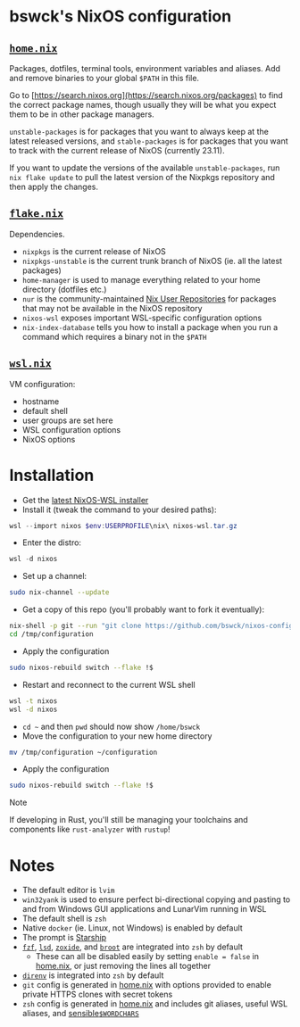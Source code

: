 # bswck's NixOS configuration
## [`home.nix`](home.nix)
Packages, dotfiles, terminal tools, environment variables and aliases.
Add and remove binaries to your global `$PATH` in this file.

Go to [https://search.nixos.org](https://search.nixos.org/packages) to find the
correct package names, though usually they will be what you expect them to be
in other package managers.

`unstable-packages` is for packages that you want to always keep at the latest
released versions, and `stable-packages` is for packages that you want to track
with the current release of NixOS (currently 23.11).

If you want to update the versions of the available `unstable-packages`, run
`nix flake update` to pull the latest version of the Nixpkgs repository and
then apply the changes.

## [`flake.nix`](flake.nix)
Dependencies.
* `nixpkgs` is the current release of NixOS
* `nixpkgs-unstable` is the current trunk branch of NixOS (ie. all the
  latest packages)
* `home-manager` is used to manage everything related to your home
  directory (dotfiles etc.)
* `nur` is the community-maintained [Nix User
  Repositories](https://nur.nix-community.org/) for packages that may not
  be available in the NixOS repository
* `nixos-wsl` exposes important WSL-specific configuration options
* `nix-index-database` tells you how to install a package when you run a
  command which requires a binary not in the `$PATH`
## [`wsl.nix`](wsl.nix)
VM configuration:
* hostname
* default shell
* user groups are set here
* WSL configuration options
* NixOS options

# Installation
* Get the [latest NixOS-WSL installer](https://github.com/nix-community/NixOS-WSL)
* Install it (tweak the command to your desired paths):
```powershell
wsl --import nixos $env:USERPROFILE\nix\ nixos-wsl.tar.gz
```

* Enter the distro:
```powershell
wsl -d nixos
```

* Set up a channel:
```bash
sudo nix-channel --update
```

* Get a copy of this repo (you'll probably want to fork it eventually):
```bash
nix-shell -p git --run "git clone https://github.com/bswck/nixos-configuration /tmp/configuration"
cd /tmp/configuration
```

* Apply the configuration
```bash
sudo nixos-rebuild switch --flake !$
```

* Restart and reconnect to the current WSL shell
```bash
wsl -t nixos
wsl -d nixos
```

* `cd ~` and then `pwd` should now show `/home/bswck`
* Move the configuration to your new home directory 
```bash
mv /tmp/configuration ~/configuration
```
* Apply the configuration
```bash
sudo nixos-rebuild switch --flake !$
```

> [!Note]
> If developing in Rust, you'll still be managing your toolchains and components like `rust-analyzer` with `rustup`!

# Notes
* The default editor is `lvim`
* `win32yank` is used to ensure perfect bi-directional copying and pasting to
  and from Windows GUI applications and LunarVim running in WSL
* The default shell is `zsh`
* Native `docker` (ie. Linux, not Windows) is enabled by default
* The prompt is [Starship](https://starship.rs/)
* [`fzf`](https://github.com/junegunn/fzf),
  [`lsd`](https://github.com/lsd-rs/lsd),
  [`zoxide`](https://github.com/ajeetdsouza/zoxide), and
  [`broot`](https://github.com/Canop/broot) are integrated into `zsh` by
  default
    * These can all be disabled easily by setting `enable = false` in
      [home.nix](home.nix), or just removing the lines all together
* [`direnv`](https://github.com/direnv/direnv) is integrated into `zsh` by
  default
* `git` config is generated in [home.nix](home.nix) with options provided to
  enable private HTTPS clones with secret tokens
* `zsh` config is generated in [home.nix](home.nix) and includes git aliases,
  useful WSL aliases, and
  [sensible`$WORDCHARS`](https://lgug2z.com/articles/sensible-wordchars-for-most-developers/)

